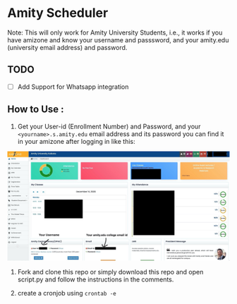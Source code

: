 # Amity Scheduler

Note: This will only work for Amity University Students, i.e., it works if you have amizone and know your username and passsword, and your amity.edu (university email address) and password.

## TODO

- [ ] Add Support for Whatsapp integration

## How to Use : 

1. Get your User-id (Enrollment Number) and Password, and your `<yourname>.s.amity.edu` email address and its password you can find it in your amizone after logging in like this:

![image](/Assets/usernamepass.jpg)

<!-- <img src="AmityDayScheduleScript/../2020-12-12_01:41.png" style="width:1500px;height:800px;"> -->

1. Fork and clone this repo or simply download this repo and open script.py and follow the instructions in the comments.

2. create a cronjob using `crontab -e`
